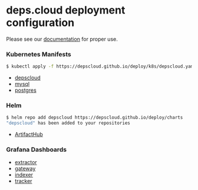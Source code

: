 # deps.cloud deployment configuration

Please see our [documentation](https://deps.cloud/docs/deploy) for proper use.

### Kubernetes Manifests

```bash
$ kubectl apply -f https://depscloud.github.io/deploy/k8s/depscloud.yaml
```

* [depscloud](/k8s/depscloud.yaml)
* [mysql](/k8s/mysql.yaml)
* [postgres](/k8s/postgres.yaml)

### Helm

```bash
$ helm repo add depscloud https://depscloud.github.io/deploy/charts
"depscloud" has been added to your repositories
```

* [ArtifactHub](https://artifacthub.io/packages/search?page=1&ts_query_web=depscloud)

### Grafana Dashboards

* [extractor](/monitoring/depscloud-extractor-grafana.json)
* [gateway](/monitoring/depscloud-gateway-grafana.json)
* [indexer](/monitoring/depscloud-indexer-grafana.json)
* [tracker](/monitoring/depscloud-tracker-grafana.json)
